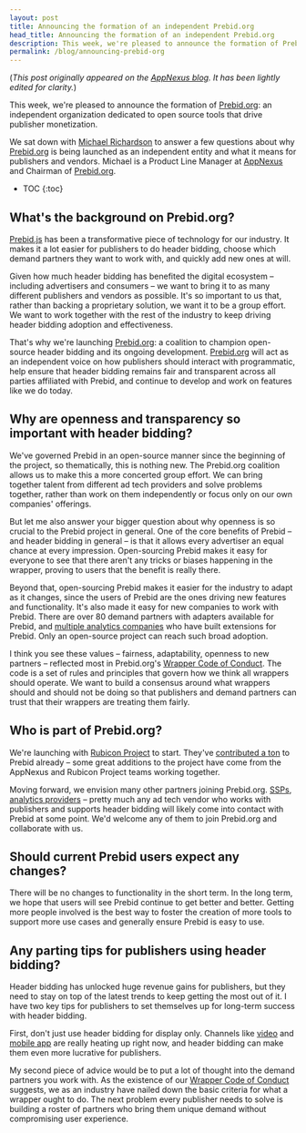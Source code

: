 ```yaml
---
layout: post
title: Announcing the formation of an independent Prebid.org
head_title: Announcing the formation of an independent Prebid.org
description: This week, we're pleased to announce the formation of Prebid.org, an independent organization dedicated to open source tools that drive publisher monetization.
permalink: /blog/announcing-prebid-org
---
```


(_This post originally appeared on the
[AppNexus blog](http://blog.appnexus.com/2017/prebid-org-explained-interview-michael-richardson/).
It has been lightly edited for clarity._)

This week, we're pleased to announce the formation of
[Prebid.org](http://prebid.org/overview/what-is-prebid-org.html): an
independent organization dedicated to open source tools that drive
publisher monetization.

We sat down with
[Michael Richardson](https://www.linkedin.com/in/mtrichardson/) to
answer a few questions about why
[Prebid.org](http://prebid.org/overview/what-is-prebid-org.html) is
being launched as an independent entity and what it means for
publishers and vendors.  Michael is a Product Line Manager at
[AppNexus](https://www.appnexus.com) and Chairman of
[Prebid.org](http://prebid.org/overview/what-is-prebid-org.html).

* TOC
{:toc}

## What's the background on Prebid.org?

[Prebid.js]({{site.baseurl}}/overview/getting-started.html) has been a
transformative piece of technology for our industry. It makes it a lot
easier for publishers to do header bidding, choose which demand
partners they want to work with, and quickly add new ones at will.

Given how much header bidding has benefited the digital ecosystem –
including advertisers and consumers – we want to bring it to as many
different publishers and vendors as possible. It's so important to us
that, rather than backing a proprietary solution, we want it to be a
group effort. We want to work together with the rest of the industry
to keep driving header bidding adoption and effectiveness.

That's why we're launching
[Prebid.org](http://prebid.org/overview/what-is-prebid-org.html): a
coalition to champion open-source header bidding and its ongoing
development. [Prebid.org](http://prebid.org/overview/what-is-prebid-org.html)
will act as an independent voice on how publishers should interact
with programmatic, help ensure that header bidding remains fair and
transparent across all parties affiliated with Prebid, and continue to
develop and work on features like we do today.

## Why are openness and transparency so important with header bidding?

We've governed Prebid in an open-source manner since the beginning of
the project, so thematically, this is nothing new. The Prebid.org
coalition allows us to make this a more concerted group effort. We can
bring together talent from different ad tech providers and solve
problems together, rather than work on them independently or focus
only on our own companies' offerings.

But let me also answer your bigger question about why openness is so
crucial to the Prebid project in general. One of the core benefits of
Prebid – and header bidding in general – is that it allows every
advertiser an equal chance at every impression. Open-sourcing Prebid
makes it easy for everyone to see that there aren't any tricks or
biases happening in the wrapper, proving to users that the benefit is
really there.

Beyond that, open-sourcing Prebid makes it easier for the industry to
adapt as it changes, since the users of Prebid are the ones driving
new features and functionality. It's also made it easy for new
companies to work with Prebid. There are over 80 demand partners with
adapters available for Prebid, and
[multiple analytics companies]({{site.baseurl}}/overview/analytics.html)
who have built extensions for Prebid. Only an open-source project can
reach such broad adoption.

I think you see these values – fairness, adaptability, openness to new
partners – reflected most in Prebid.org's
[Wrapper Code of Conduct]({{site.baseurl}}/wrapper_code_of_conduct.html). The
code is a set of rules and principles that govern how we think all
wrappers should operate. We want to build a consensus around what
wrappers should and should not be doing so that publishers and demand
partners can trust that their wrappers are treating them fairly.

## Who is part of Prebid.org?

We're launching with [Rubicon Project](https://rubiconproject.com) to
start. They've
[contributed a ton](https://blog.appnexus.com/2017/prebid-expert-series-interview-de-zwart/)
to Prebid already – some great additions to the project have come from
the AppNexus and Rubicon Project teams working together.

Moving forward, we envision many other partners joining
Prebid.org. [SSPs]({{site.baseurl}}/dev-docs/bidders.html),
[analytics providers]({{site.baseurl}}/overview/analytics.html) –
pretty much any ad tech vendor who works with publishers and supports
header bidding will likely come into contact with Prebid at some
point. We'd welcome any of them to join Prebid.org and collaborate
with us.

## Should current Prebid users expect any changes?

There will be no changes to functionality in the short term. In the
long term, we hope that users will see Prebid continue to get better
and better. Getting more people involved is the best way to foster the
creation of more tools to support more use cases and generally ensure
Prebid is easy to use.

## Any parting tips for publishers using header bidding?

Header bidding has unlocked huge revenue gains for publishers, but
they need to stay on top of the latest trends to keep getting the most
out of it. I have two key tips for publishers to set themselves up for
long-term success with header bidding.

First, don't just use header bidding for display only. Channels like
[video]({{site.baseurl}}/dev-docs/docs-by-format.html) and
[mobile app]({{site.baseurl}}/prebid-mobile) are really heating up
right now, and header bidding can make them even more lucrative for
publishers.

My second piece of advice would be to put a lot of thought into the
demand partners you work with. As the existence of our
[Wrapper Code of Conduct]({{site.baseurl}}/wrapper_code_of_conduct.html)
suggests, we as an industry have nailed down the basic criteria for
what a wrapper ought to do. The next problem every publisher needs to
solve is building a roster of partners who bring them unique demand
without compromising user experience.
